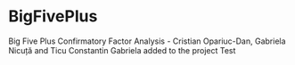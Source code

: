 # BigFivePlus
Big Five Plus Confirmatory Factor Analysis - Cristian Opariuc-Dan, Gabriela Nicuță and Ticu Constantin
Gabriela added to the project
Test

